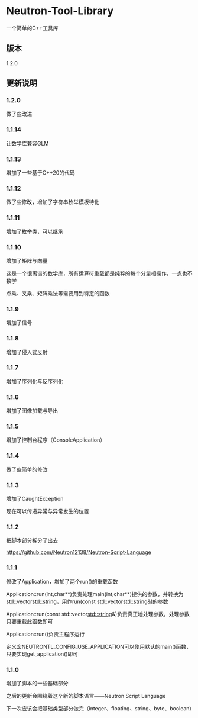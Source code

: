 # Neutron-Tool-Library

一个简单的C++工具库

## 版本

1.2.0

## 更新说明

### 1.2.0

做了些改进

### 1.1.14

让数学库兼容GLM

### 1.1.13

增加了一些基于C++20的代码

### 1.1.12

做了些修改，增加了字符串枚举模板特化

### 1.1.11

增加了枚举类，可以继承

### 1.1.10

增加了矩阵与向量

这是一个很离谱的数学库，所有运算符重载都是纯粹的每个分量相操作，一点也不数学

点乘、叉乘、矩阵乘法等需要用到特定的函数

### 1.1.9

增加了信号

### 1.1.8

增加了侵入式反射

### 1.1.7

增加了序列化与反序列化

### 1.1.6

增加了图像加载与导出

### 1.1.5

增加了控制台程序（ConsoleApplication）

### 1.1.4

做了些简单的修改

### 1.1.3

增加了CaughtException

现在可以传递异常与异常发生的位置

### 1.1.2

把脚本部分拆分了出去

https://github.com/Neutron12138/Neutron-Script-Language

### 1.1.1

修改了Application，增加了两个run()的重载函数

Application::run(int,char**)负责处理main(int,char**)提供的参数，并转换为std::vector<std::string>，用作run(const std::vector<std::string>&)的参数

Application::run(const std::vector<std::string>&)负责真正地处理参数，处理参数只要重载此函数即可

Application::run()负责主程序运行

定义宏NEUTRONTL_CONFIG_USE_APPLICATION可以使用默认的main()函数，只要实现get_application()即可

### 1.1.0

增加了脚本的一些基础部分

之后的更新会围绕着这个新的脚本语言——Neutron Script Language

下一次应该会把基础类型部分做完（integer、floating、string、byte、boolean）
